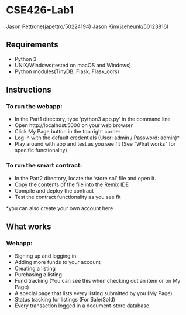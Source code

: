 # CSE426-Lab1
Jason Pettrone(japettro/50224194)
Jason Kim(jaeheunk/50123816)

## Requirements
- Python 3
- UNIX/Windows(tested on macOS and Windows)
- Python modules(TinyDB, Flask, Flask_cors)

## Instructions
### To run the webapp:
- In the Part1 directory, type ‘python3 app.py’ in the command line
- Open http://localhost:5000 on your web browser
- Click My Page button in the top right corner
- Log in with the default credentials (User: admin / Password: admin)*
- Play around with app and test as you see fit (See “What works” for specific functionality)
### To run the smart contract:
- In the Part2 directory, locate the ‘store.sol’ file and open it.
- Copy the contents of the file into the Remix IDE
- Compile and deploy the contract
- Test the contract functionality as you see fit

*you can also create your own account here

## What works
### Webapp:
- Signing up and logging in
- Adding more funds to your account
- Creating a listing
- Purchasing a listing
- Fund tracking (You can see this when checking out an item or on My Page)
- A special page that lists every listing submitted by you (My Page)
- Status tracking for listings (For Sale/Sold)
- Every transaction logged in a document-store database 
